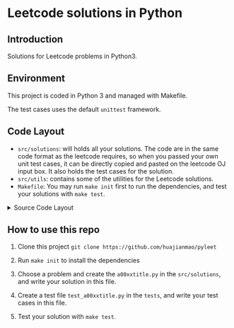 # Leetcode solutions in Python

## Introduction
Solutions for Leetcode problems in Python3.

## Environment
This project is coded in Python 3 and managed with Makefile.

The test cases uses the default `unittest` framework.

## Code Layout
 - `src/solutions`: will holds all your solutions.
  The code are in the same code format as the leetcode requires,
  so when you passed your own unit test cases, it can be directly copied and pasted on the leetcode OJ input box.
  It also holds the test cases for the solution.
 - `src/utils`: contains some of the utilities for the Leetcode solutions.
 - `Makefile`: You may run `make init` first to run the dependencies, and test your solutions with `make test`.
 
 
<details><summary>Source Code Layout</summary>
<p>

``` shell
.
├── LICENSE
├── MANIFEST.in
├── Makefile
├── README.md
├── requirements.txt
├── setup.py
├── src
│   ├── __init__.py
│   ├── solutions
│   │   ├── __init__.py
│   │   ├── a0000blank.py
│   │   └── a0001twosum.py
│   └── utils
│       └── __init__.py
├── test_requirements.txt
└── tests
    ├── __init__.py
    ├── test_a0000blank.py
    └── test_a0001twosum.py
```
</p>
</details>

## How to use this repo
 1. Clone this project
   `
   git clone https://github.com/huajianmao/pyleet
   `

 2. Run `make init` to install the dependencies
 
 3. Choose a problem and create the `a00xxtitle.py` in the `src/solutions`, and write your solution in this file.
 
 4. Create a test file `test_a00xxtitle.py` in the `tests`, and write your test cases in this file.
 
 5. Test your solution with `make test`.
 
